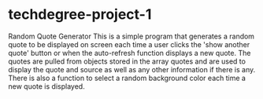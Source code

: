 # techdegree-project-1

Random Quote Generator
This is a simple program that generates a random quote to be displayed on screen each time a user clicks the 'show another quote' button or when the auto-refresh function displays a new quote.
The quotes are pulled from objects stored in the array quotes and are used to display the quote and source as well as any other information if there is any.
There is also a function to select a random background color each time a new quote is displayed.
